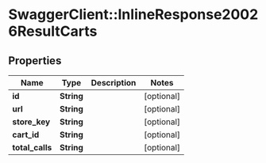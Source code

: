 # SwaggerClient::InlineResponse20026ResultCarts

## Properties
Name | Type | Description | Notes
------------ | ------------- | ------------- | -------------
**id** | **String** |  | [optional] 
**url** | **String** |  | [optional] 
**store_key** | **String** |  | [optional] 
**cart_id** | **String** |  | [optional] 
**total_calls** | **String** |  | [optional] 


